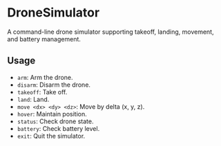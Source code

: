 # DroneSimulator

A command-line drone simulator supporting takeoff, landing, movement, and battery management.

## Usage
- `arm`: Arm the drone.
- `disarm`: Disarm the drone.
- `takeoff`: Take off.
- `land`: Land.
- `move <dx> <dy> <dz>`: Move by delta (x, y, z).
- `hover`: Maintain position.
- `status`: Check drone state.
- `battery`: Check battery level.
- `exit`: Quit the simulator. 